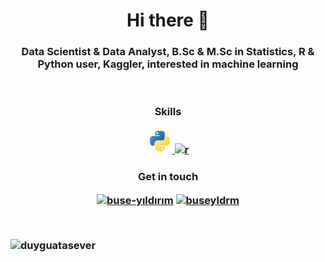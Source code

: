 
<h1 align="center">Hi there 👋</h1>
<h3 align="center">Data Scientist & Data Analyst, B.Sc & M.Sc in Statistics, R & Python user, Kaggler,  interested in machine learning</h3>

<br>

<!--- <h3 align="center">Skills</h3> -->
<h3 align="center"> Skills 


<p align="center"> 
<a href="https://www.python.org" target="_blank"> <img src="https://raw.githubusercontent.com/devicons/devicon/master/icons/python/python-original.svg" alt="python" width="40" height="40"/> </a> <a href="https://www.r-project.org/" target="_blank"> <img src="https://cran.r-project.org/Rlogo.svg" alt="r" width="40" height="40"/> </a>
</p>


<h3 align="center">  Get in touch
<p align="center">
<a href="https://www.linkedin.com/in/duygu-atasever/" target="blank"><img align="center" src="https://raw.githubusercontent.com/rahuldkjain/github-profile-readme-generator/master/src/images/icons/Social/linked-in-alt.svg" alt="buse-yıldırım" height="30" width="40" /></a>
<a href="https://www.kaggle.com/duyguatasever" target="blank"><img align="center" src="https://raw.githubusercontent.com/rahuldkjain/github-profile-readme-generator/master/src/images/icons/Social/kaggle.svg" alt="buseyldrm" height="30" width="40" /></a>
</p> 



<br>
<p align="left"> <img src="https://komarev.com/ghpvc/?username=duyguatasever&color=blueviolet"  alt="duyguatasever" /> </p>
</br>
